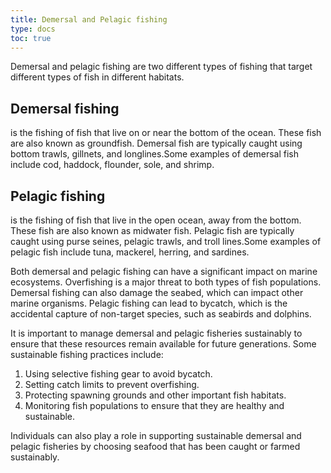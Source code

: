 ```yaml
---
title: Demersal and Pelagic fishing
type: docs
toc: true
---
```


Demersal and pelagic fishing are two different types of fishing that target different types of fish in different habitats.

## Demersal fishing 

is the fishing of fish that live on or near the bottom of the ocean. These fish are also known as groundfish. Demersal fish are typically caught using bottom trawls, gillnets, and longlines.Some examples of demersal fish include cod, haddock, flounder, sole, and shrimp.

## Pelagic fishing 

is the fishing of fish that live in the open ocean, away from the bottom. These fish are also known as midwater fish. Pelagic fish are typically caught using purse seines, pelagic trawls, and troll lines.Some examples of pelagic fish include tuna, mackerel, herring, and sardines.



 
Both demersal and pelagic fishing can have a significant impact on marine ecosystems. Overfishing is a major threat to both types of fish populations. Demersal fishing can also damage the seabed, which can impact other marine organisms. Pelagic fishing can lead to bycatch, which is the accidental capture of non-target species, such as seabirds and dolphins.

It is important to manage demersal and pelagic fisheries sustainably to ensure that these resources remain available for future generations. Some sustainable fishing practices include:

1. Using selective fishing gear to avoid bycatch.
2. Setting catch limits to prevent overfishing.
3. Protecting spawning grounds and other important fish habitats.
4. Monitoring fish populations to ensure that they are healthy and sustainable.

Individuals can also play a role in supporting sustainable demersal and pelagic fisheries by choosing seafood that has been caught or farmed sustainably.
